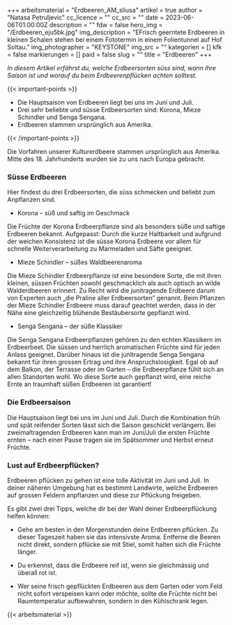 +++
arbeitsmaterial = "Erdbeeren_AM_sliusa"
artikel = true
author = "Natasa Petruljevic"
cc_licence = ""
cc_src = ""
date = 2023-06-06T01:00:00Z
description = ""
fdw = false
hero_img = "/Erdbeeren_eju5bk.jpg"
img_description = "EFrisch geerntete Erdbeeren in kleinen Schalen stehen bei einem Fototermin in einem Folientunnel auf Hof Soltau."
img_photographer = "KEYSTONE"
img_src = ""
kategorien = []
kfk = false
markierungen = []
paid = false
slug = ""
title = "Erdbeeren"
+++

_In diesem Artikel erfährst du, welche Erdbeersorten süss sind, wann ihre Saison ist und worauf du beim Erdbeerenpflücken achten solltest._

{{< important-points >}} 



<ul>

<li>Die Hauptsaison von Erdbeeren liegt bei uns im Juni und Juli.</li>

<li>Drei sehr beliebte und süsse Erdbeersorten sind: Korona, Mieze Schindler und Senga Sengana.</li>

<li>Erdbeeren stammen ursprünglich aus Amerika.</li>

</ul> {{< /important-points >}}

Die Vorfahren unserer Kulturerdbeere stammen ursprünglich aus Amerika. Mitte des 18. Jahrhunderts wurden sie zu uns nach Europa gebracht.

### Süsse Erdbeeren

Hier findest du drei Erdbeersorten, die süss schmecken und beliebt zum Anpflanzen sind.

- Korona – süß und saftig im Geschmack

Die Früchte der Korona Erdbeerpflanze sind als besonders süße und saftige Erdbeeren bekannt.
Aufgepasst: Durch die kurze Haltbarkeit und aufgrund der weichen Konsistenz ist die süsse Korona Erdbeere vor allem für schnelle Weiterverarbeitung zu Marmeladen und Säfte geeignet.

- Mieze Schindler – süßes Waldbeerenaroma

Die Mieze Schindler Erdbeerpflanze ist eine besondere Sorte, die mit ihren kleinen, süssen Früchten sowohl geschmacklich als auch optisch an wilde Walderdbeeren erinnert. Zu Recht wird die junitragende Erdbeere darum von Experten auch „die Praline aller Erdbeersorten” genannt. Beim Pflanzen der Mieze Schindler Erdbeere muss darauf geachtet werden, dass in der Nähe eine gleichzeitig blühende Bestäubersorte gepflanzt wird.

- Senga Sengana – der süße Klassiker

Die Senga Sengana Erdbeerpflanzen gehören zu den echten Klassikern im Erdbeerbeet. Die süssen und herrlich aromatischen Früchte sind für jeden Anlass geeignet. Darüber hinaus ist die junitragende Senga Sengana bekannt für ihren grossen Ertrag und ihre Anspruchslosigkeit. Egal ob auf dem Balkon, der Terrasse oder im Garten – die Erdbeerpflanze fühlt sich an allen Standorten wohl. Wo diese Sorte auch gepflanzt wird, eine reiche Ernte an traumhaft süßen Erdbeeren ist garantiert!

### Die Erdbeersaison

Die Hauptsaison liegt bei uns im Juni und Juli. Durch die Kombination früh und spät reifender Sorten lässt sich die Saison geschickt verlängern. Bei zweimaltragenden Erdbeeren kann man im Juni/Juli die ersten Früchte ernten – nach einer Pause tragen sie im Spätsommer und Herbst erneut Früchte.

### Lust auf Erdbeerpflücken?

Erdbeeren pflücken zu gehen ist eine tolle Aktivität im Juni und Juli. In deiner näheren Umgebung hat es bestimmt Landwirte, welche Erdbeeren auf grossen Feldern anpflanzen und diese zur Pflückung freigeben.

Es gibt zwei drei Tipps, welche dir bei der Wahl deiner Erdbeerpflückung helfen können:

- Gehe am besten in den Morgenstunden deine Erdbeeren pflücken. Zu dieser Tageszeit haben sie das intensivste Aroma. Entferne die Beeren nicht direkt, sondern pflücke sie mit Stiel, somit halten sich die Früchte länger.

- Du erkennst, dass die Erdbeere reif ist, wenn sie gleichmässig und überall rot ist.

- Wer seine frisch gepflückten Erdbeeren aus dem Garten oder vom Feld nicht sofort verspeisen kann oder möchte, sollte die Früchte nicht bei Raumtemperatur aufbewahren, sondern in den Kühlschrank legen.




{{< arbeitsmaterial >}}

